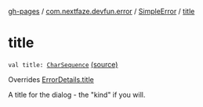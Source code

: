 [gh-pages](../../index.md) / [com.nextfaze.devfun.error](../index.md) / [SimpleError](index.md) / [title](./title.md)

# title

`val title: `[`CharSequence`](https://kotlinlang.org/api/latest/jvm/stdlib/kotlin/-char-sequence/index.html) [(source)](https://github.com/NextFaze/dev-fun/tree/master/devfun/src/main/java/com/nextfaze/devfun/error/Handler.kt#L44)

Overrides [ErrorDetails.title](../-error-details/title.md)

A title for the dialog - the "kind" if you will.

